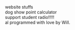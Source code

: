 website stuffs\
dog show point calculator\
support student radio!!!!!\
al programmed with love by Will.
